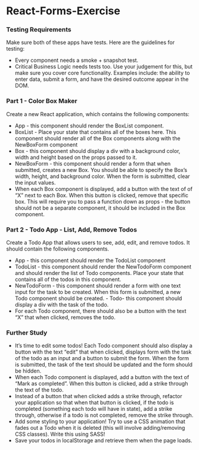 # React-Forms-Exercise

### Testing Requirements

Make sure both of these apps have tests. Here are the guidelines for testing:

* Every component needs a smoke + snapshot test.
* Critical Business Logic needs tests too. Use your judgement for this, but make sure you cover core functionality. Examples include: the ability to enter data, submit a form, and have the desired outcome appear in the DOM.

### Part 1 - Color Box Maker

Create a new React application, which contains the following components:

* App - this component should render the BoxList component.
* BoxList - Place your state that contains all of the boxes here. This component should render all of the Box components along with the NewBoxForm component
* Box - this component should display a div with a background color, width and height based on the props passed to it.
* NewBoxForm - this component should render a form that when submitted, creates a new Box. You should be able to specify the Box’s width, height, and background color. When the form is submitted, clear the input values.
* When each Box component is displayed, add a button with the text of of “X” next to each Box. When this button is clicked, remove that specific box. This will require you to pass a function down as props - the button should not be a separate component, it should be included in the Box component.

### Part 2 - Todo App - List, Add, Remove Todos

Create a Todo App that allows users to see, add, edit, and remove todos. It should contain the following components.

* App - this component should render the TodoList component
* TodoList - this component should render the NewTodoForm component and should render the list of Todo components. Place your state that contains all of the todos in this component.
* NewTodoForm - this component should render a form with one text input for the task to be created. When this form is submitted, a new Todo component should be created. - Todo- this component should display a div with the task of the todo.
* For each Todo component, there should also be a button with the text “X” that when clicked, removes the todo.

### Further Study

* It’s time to edit some todos! Each Todo component should also display a button with the text “edit” that when clicked, displays form with the task of the todo as an input and a button to submit the form. When the form is submitted, the task of the text should be updated and the form should be hidden.
* When each Todo component is displayed, add a button with the text of “Mark as completed”. When this button is clicked, add a strike through the text of the todo.
* Instead of a button that when clicked adds a strike through, refactor your application so that when that button is clicked, if the todo is completed (something each todo will have in state), add a strike through, otherwise if a todo is not completed, remove the strike through.
* Add some styling to your application! Try to use a CSS animation that fades out a Todo when it is deleted (this will involve adding/removing CSS classes). Write this using SASS!
* Save your todos in localStorage and retrieve them when the page loads.

